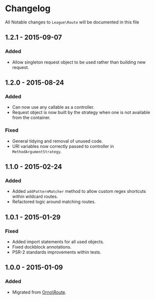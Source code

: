 # Changelog

All Notable changes to `League\Route` will be documented in this file

## 1.2.1 - 2015-09-07

### Added
- Allow singleton request object to be used rather than building new request.

## 1.2.0 - 2015-08-24

### Added
- Can now use any callable as a controller.
- Request object is now built by the strategy when one is not available from the container.

### Fixed
- General tidying and removal of unused code.
- URI variables now correctly passed to controller in `MethodArgumentStrategy`.

## 1.1.0 - 2015-02-24

### Added
- Added `addPatternMatcher` method to allow custom regex shortcuts within wildcard routes.
- Refactored logic around matching routes.

## 1.0.1 - 2015-01-29

### Fixed
- Added import statements for all used objects.
- Fixed dockblock annotations.
- PSR-2 standards improvements within tests.

## 1.0.0 - 2015-01-09

### Added
- Migrated from [Orno\Route](https://github.com/orno/route).
